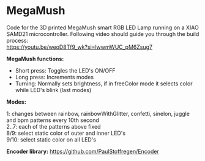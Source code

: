 # MegaMush
Code for the 3D printed MegaMush smart RGB LED Lamp running on a XIAO SAMD21 microcontroller. 
Following video should guide you through the build process:        
https://youtu.be/weoD8Tf9_wk?si=lwwmWUC_pM6Zsug7

**MegaMush functions:**   
- Short press: Toggles the LED's ON/OFF  
- Long press: Increments modes  
- Turning: Normally sets brightness, if in freeColor mode it selects color while LED's blink (last modes)  

**Modes:**    
    
1:    changes between rainbow, rainbowWithGlitter, confetti, sinelon, juggle and bpm patterns every 10th second    
2..7: each of the patterns above fixed    
8/9:  select static color of outer and inner LED's    
9/10: select static color on all LED's


**Encoder library:**
        https://github.com/PaulStoffregen/Encoder

